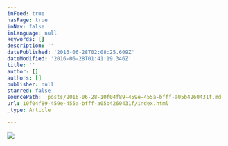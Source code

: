 ```yaml
---
inFeed: true
hasPage: true
inNav: false
inLanguage: null
keywords: []
description: ''
datePublished: '2016-06-28T02:08:25.609Z'
dateModified: '2016-06-28T01:41:19.346Z'
title: ''
author: []
authors: []
publisher: null
starred: false
sourcePath: _posts/2016-06-28-10f04f89-459e-455a-bfff-a05b4260431f.md
url: 10f04f89-459e-455a-bfff-a05b4260431f/index.html
_type: Article

---
```

![](https://the-grid-user-content.s3-us-west-2.amazonaws.com/4cbf4a1c-6da5-498a-aaff-c67678e6118c.jpg)